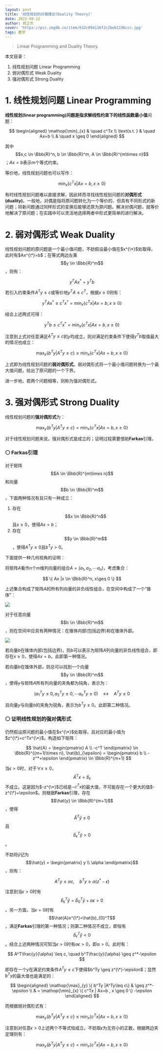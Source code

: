 ```yaml
---
layout: post
title: '线性规划的对偶理论(Duality Theory)'
date: 2022-09-22
author: 郑之杰
cover: 'https://pic.imgdb.cn/item/632c094116f2c2beb1196ccc.jpg'
tags: 数学
---
```


> Linear Programming and Duality Theory.

本文目录：
1. 线性规划问题 Linear Programming
2. 弱对偶形式 Weak Duality
3. 强对偶形式 Strong Duality

# 1. 线性规划问题 Linear Programming

**线性规划(linear programming)**问题是指求解**线性约束下的线性函数最小值**问题：

$$ \begin{aligned} \mathop{\min}_{x} & \quad c^Tx \\ \text{s.t. } & \quad Ax=b \\ & \quad x \geq 0 \end{aligned} $$

其中$$x,c \in \Bbb{R}^n, b \in \Bbb{R}^m, A \in \Bbb{R}^{m\times n}$$；$Ax=b$表示$m$个等式约束。

等价地，线性规划问题也可以写作：

$$ \mathop{\min}_{x} \{ c^Tx | Ax=b , x \geq 0 \} $$

有时线性规划问题难以直接求解，因此转而寻找线性规划问题的**对偶形式(duality)**。一般地，对偶是指将原问题转化为一个等价的、但具有不同形式的新问题；将新问题通过同样形式的变换后能够还原为原问题。解决对偶问题，就等价地解决了原问题；在实践中可以灵活地选择两者中形式更简单的进行解决。

# 2. 弱对偶形式 Weak Duality

线性规划问题的原问题是一个最小值问题，不妨假设最小值在$x^{\*}$处取得，此时有$Ax^{\*}=b$；在等式两边左乘$$y \in \Bbb{R}^m$$，则有：

$$ y^TAx^{*}=y^Tb $$

若引入约束条件$A^Ty \leq c$或等价地$y^TA\leq c^T$，根据$x\geq 0$则有：

$$ y^TAx^{*}\leq c^Tx^{*} =\mathop{\min}_{x} \{ c^Tx | Ax=b , x \geq 0 \} $$

结合上述两式可得：

$$ y^Tb\leq c^Tx^{*} =\mathop{\min}_{x} \{ c^Tx | Ax=b , x \geq 0 \} $$

注意到上式对任意满足$A^Ty\leq c$的$y$均成立，则对满足约束条件下使得$y^Tb$取值最大的情况也成立：

$$ \mathop{\max}_{y} \{ b^Ty |A^Ty\leq c\} \leq \mathop{\min}_{x} \{ c^Tx | Ax=b , x \geq 0 \} $$

上式即为线性规划问题的**弱对偶形式**。弱对偶形式将一个最小值问题转换为一个最大值问题，给出了原问题的一个下界。

进一步地，若两个问题相等，则称为强对偶形式。

# 3. 强对偶形式 Strong Duality

线性规划问题的**强对偶形式**为：

$$ \mathop{\max}_{y} \{ b^Ty |A^Ty\leq c\} = \mathop{\min}_{x} \{ c^Tx | Ax=b , x \geq 0 \} $$

对于线性规划问题来说，强对偶形式是成立的；证明过程需要借助**Farkas**引理。

### ⚪ Farkas引理

对于矩阵$$A \in \Bbb{R}^{m\times n}$$和向量$$b \in \Bbb{R}^m$$，下面两种情况有且只有一种成立：
1. 存在$$x \in \Bbb{R}^n$$且$x\geq 0$，使得$Ax=b$；
2. 存在$$y \in \Bbb{R}^m$$，使得$A^Ty \leq 0$且$b^Ty > 0$。

下面提供一种几何视角的证明：

将矩阵$A$看作$n$个$m$维列向量的组合$A=(a_1,a_2,\cdots a_n)$，考虑集合：

$$ \{ Ax |x \in \Bbb{R}^n, x\geq 0 \} $$

上述集合构成了矩阵$A$的所有列向量的非负线性组合，在空间中构成了一个“锥体”：

![](https://pic.imgdb.cn/item/632c08d116f2c2beb118f431.jpg)

对于任意向量$$b \in \Bbb{R}^m$$，则在空间中应具有两种情况：在锥体内部(包括边界)和在锥体外部。

![](https://pic.imgdb.cn/item/632c092616f2c2beb1194ebd.jpg)

若向量$b$在锥体内部(包括边界)，则$b$可以表示为矩阵$A$列向量的非负线性组合，即存在$x \geq 0$，使得$Ax=b$。此即第一种情况。

若向量$b$在锥体外部，则总可以找到一个向量$$y \in \Bbb{R}^m$$，使得$y$与矩阵$A$所有列向量的夹角都为钝角，表示为：

$$ (a_1^Ty \leq 0, a_2^Ty \leq 0, \cdots a_n^Ty \leq 0) \quad \leftrightarrow \quad A^Ty \leq 0 $$

且向量$y$与向量$b$的夹角为锐角，表示为$b^Ty \geq 0$。此即第二种情况。

### ⚪ 证明线性规划的强对偶形式

仍然假设原问题的最小值在$x^{\*}$处取得，且对应的最小值为$z^{\*}=c^Tx^{\*}$。构造如下矩阵：

$$ \hat{A} = \begin{pmatrix} A \\ -c^T \end{pmatrix} \in \Bbb{R}^{(m+1)\times n}, \hat{b}_{\epsilon} = \begin{pmatrix} b \\ -z^*+\epsilon \end{pmatrix} \in \Bbb{R}^{m+1} $$

当$\epsilon>0$时，对于$\forall x \geq 0$，$$\hat{A}^Tx=\hat{b}_{\epsilon}$$不成立。这是因为$-z^{\*}$已经是$-c^Tx$的最大值，不可能存在一个更大的值$-z^{\*}+\epsilon$。则根据**Farkas**引理，存在$$\hat{y} \in \Bbb{R}^{m+1}$$，使得$$\hat{A}^T\hat{y} \leq 0$$且$$\hat{b}_{\epsilon}^T\hat{y} > 0$$。

不妨将$\hat{y}$记为$$\hat{y} = \begin{pmatrix} y \\ \alpha \end{pmatrix}$$，则有：

$$ A^Ty \leq \alpha c, \quad  b^Ty \geq \alpha(z^*-\epsilon) $$

注意到当$\epsilon > 0$时有$$\hat{b}_{\epsilon}^T\hat{y} = \hat{b}_{0}^T\hat{y}+\alpha \epsilon > 0$$。另一方面，当$\epsilon = 0$时有$$\hat{A}x^{\*}=\hat{b}_{0}^T$$，满足**Farkas**引理的第一种情况；则第二种情况不成立，即恒有$$\hat{b}_{\epsilon}^T\hat{y}<0$$。结合上述两种情况可知当$\epsilon > 0$时有$\alpha \epsilon > 0$，即$\alpha > 0$。此时有：

$$ A^T\frac{y}{\alpha} \leq  c, \quad  b^T\frac{y}{\alpha} \geq z^*-\epsilon $$

即存在一个$y$在满足约束条件$A^Ty \leq c$下使得$b^Ty \geq z^{\*}-\epsilon$；显然$b^Ty$的最大值也是满足的：

$$ \begin{aligned} \mathop{\max}_{y} \{ b^Ty |A^Ty\leq c\} & \geq z^*-\epsilon \\ & = \mathop{\min}_{x} \{ c^Tx | Ax=b , x \geq 0 \} -\epsilon  \end{aligned} $$

而根据弱对偶形式有：

$$ \mathop{\max}_{y} \{ b^Ty |A^Ty\leq c\} \leq \mathop{\min}_{x} \{ c^Tx | Ax=b , x \geq 0 \} $$

注意到对任意$\epsilon > 0$上述两个不等式恒成立。不妨取$\epsilon$为无穷小的正数，根据两边夹定理则有：

$$ \mathop{\max}_{y} \{ b^Ty |A^Ty\leq c\} = \mathop{\min}_{x} \{ c^Tx | Ax=b , x \geq 0 \} $$

